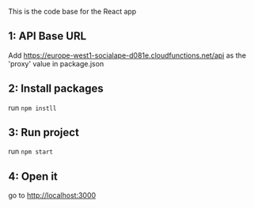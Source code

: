 This is the code base for the React app

## 1: API Base URL

Add https://europe-west1-socialape-d081e.cloudfunctions.net/api as the 'proxy' value in package.json

## 2: Install packages

run `npm instll`

## 3: Run project

run `npm start`

## 4: Open it

go to [http://localhost:3000](http://localhost:3000)
